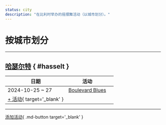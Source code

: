 ```yaml
---
status: city
description: "在比利时举办的摇摆舞活动（以城市划分）。"
---
```


# 按城市划分

---

## <a id=hasselt></a>[哈瑟尔特](#hasselt) { #hasselt }

| 日期 | 活动 | |
| --- | --- | --- |
| 2024-10-25 ~ 27 | [Boulevard Blues](boulevard-blues-2024.md) |  |
| [+ 活动](https://github.com/swingdance/events/issues/new?assignees=&labels=add+event&projects=&template=02-add_entity.yml&title=%5B2024%2Fbe%5D%20%3CName%3E&region=be&province=Hasselt&city=Hasselt&org_id=&date_starts=2024-&date_ends=2024-){ target='_blank' }

---

[添加活动](https://github.com/swingdance/events/issues/new?assignees=&labels=add+event&projects=&template=02-add_entity.yml&title=%5Bbe%5D%20%3CName%3E&region=be&province=&city=&org_id=2024){ .md-button target='_blank' }
